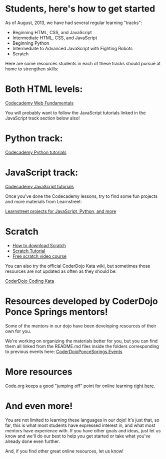 # Students, here's how to get started

As of August, 2013, we have had several regular learning "tracks":

* Beginning HTML, CSS, and JavaScript
* Intermediate HTML, CSS, and JavaScript
* Beginning Python
* Intermediate to Advanced JavaScript with Fighting Robots
* Scratch

Here are some resources students in each of these tracks should pursue at home to strengthen skills:

# Both HTML levels: 

[Codecademy Web Fundamentals](http://www.codecademy.com/tracks/web)

You will probably want to follow the JavaScript tutorials linked in the JavaScript track section below also!

# Python track: 

[Codecademy Python tutorials](http://www.codecademy.com/tracks/python)

# JavaScript track:

[Codecademy JavaScript tutorials](http://www.codecademy.com/tracks/javascript)

Once you've done the Codecademy lessons, try to find some fun projects and more materials from Learnstreet:

[Learnstreet projects for JavaScript, Python, and more](http://www.learnstreet.com/cg/simple/projects/)


# Scratch

* [How to download Scratch](https://github.com/versionone/CoderDojo-ScratchDemo/blob/master/README.md)
* [Scratch Tutorial](http://scratch.mit.edu/scratchr2/static/__1374511755__//pdfs/help/Getting-Started-Guide-Scratch2.pdf)
* [Free scratch video course](http://www.pluralsight.com/training/Courses/TableOfContents/learning-programming-scratch)

You can also try the official CoderDojo Kata wiki, but sometimes those resources are not updated as often as they should be:

[CoderDojo Coding Kata](http://kata.coderdojo.com/wiki/Main_Page)

# Resources developed by CoderDojo Ponce Springs mentors!

Some of the mentors in our dojo have been developing resources of their own for you.

We're working on organizing the materials better for you, but you can find them all linked from the README.md files 
inside the folders corresponding to previous events here: [CoderDojoPonceSprings.Events](https://github.com/JogoShugh/CoderDojoPonceSprings.Events)

# More resources

Code.org keeps a good "jumping off" point for online learning [right here](http://www.code.org/learn/codehs).

# And even more!

You are not limited to learning these languages in our dojo! It's just that, so far, this is what most students 
have expressed interest in, and what most mentors have experience with. If you have other goals and ideas, just 
let us know and we'll do our best to help you get started or take what you've already done even further.

And, if you find other great online resources, let us know!

